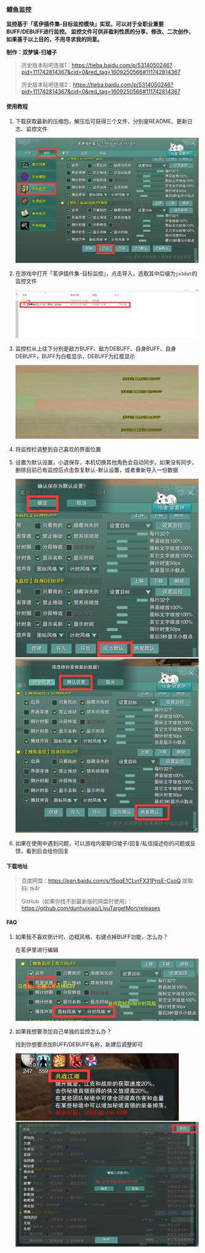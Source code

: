 ### 鲤鱼监控
**监控基于「茗伊插件集-目标监控模块」实现，可以对于全职业重要BUFF/DEBUFF进行监控。
监控文件可供非盈利性质的分享、修改、二次创作，如果基于以上目的，不用寻求我的同意。**

**制作：双梦镇-归墟子**

>历史版本贴吧连接1：https://tieba.baidu.com/p/5314050246?pid=111742814367&cid=0&red_tag=1609250566#111742814367
>
>历史版本贴吧连接2：https://tieba.baidu.com/p/5314050246?pid=111742814367&cid=0&red_tag=1609250566#111742814367

#### 使用教程
1. 下载获取最新的压缩包，解压后可获得三个文件，分别是README、更新日志、监控文件

    ![](./img/1.png)

2. 在游戏中打开「茗伊插件集-目标监控」，点击导入，选取其中后缀为`jx3dat`的监控文件

    ![](./img/2.png)

3. 监控栏从上往下分别是敌方BUFF、敌方DEBUFF、自身BUFF、自身DEBUFF，BUFF为白框显示，DEBUFF为红框显示

    ![](./img/3.png)

4. 将监控栏调整到自己喜欢的界面位置

5. 设置为默认设置，小退保存，本机切换其他角色会自动同步，如果没有同步，删除目前已有监控后点击恢复默认-默认设置，或者重新导入一份数据

    ![](./img/4.png)
    ![](./img/5.png)

6. 如果在使用中遇到问题，可以游戏内密聊归墟子/回复/私信描述你的问题或反馈，看到后会给你回复

#### 下载地址

> 百度网盘：https://pan.baidu.com/s/15pqE1CLvrFX31PnsE-CsoQ 提取码: tk4r 
> 
> GitHub（如果你找不到最新版的网盘时使用）：https://github.com/dunhuixiao/LiyuTargetMon/releases


#### FAQ
1. 如果我不喜欢倒计时、边框风格、右键点掉BUFF功能，怎么办？
    
    在茗伊里进行编辑

    ![](./img/6.png)

2. 如果我想要添加自己单独的监控怎么办？

    找到你想要添加BUFF/DEBUFF名称，新建后调整即可

    ![](./img/8.png)
    ![](./img/7.png)
